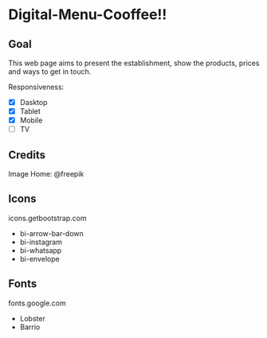 # Digital-Menu-Cooffee!!

## Goal
This web page aims to present the establishment, show the products, prices and ways to get in touch.

Responsiveness:
- [X] Dasktop
- [X] Tablet
- [X] Mobile
- [ ] TV

## Credits
Image Home: @freepik

## Icons
icons.getbootstrap.com

- bi-arrow-bar-down
- bi-instagram
- bi-whatsapp
- bi-envelope

## Fonts
fonts.google.com

- Lobster
- Barrio
